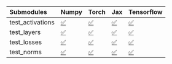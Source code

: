 | Submodules       | Numpy                                                                                                                           | Torch                                                                                                                           | Jax                                                                                                                             | Tensorflow                                                                                                                      |
|:-----------------|:--------------------------------------------------------------------------------------------------------------------------------|:--------------------------------------------------------------------------------------------------------------------------------|:--------------------------------------------------------------------------------------------------------------------------------|:--------------------------------------------------------------------------------------------------------------------------------|
| test_activations | <a href="https://github.com/unifyai/ivy/runs/8143995825?check_suite_focus=true" rel="noopener noreferrer" target="_blank">✅</a> | <a href="https://github.com/unifyai/ivy/runs/8143996321?check_suite_focus=true" rel="noopener noreferrer" target="_blank">✅</a> | <a href="https://github.com/unifyai/ivy/runs/8143996795?check_suite_focus=true" rel="noopener noreferrer" target="_blank">✅</a> | <a href="https://github.com/unifyai/ivy/runs/8143997269?check_suite_focus=true" rel="noopener noreferrer" target="_blank">✅</a> |
| test_layers      | <a href="https://github.com/unifyai/ivy/runs/8143995975?check_suite_focus=true" rel="noopener noreferrer" target="_blank">✅</a> | <a href="https://github.com/unifyai/ivy/runs/8143996437?check_suite_focus=true" rel="noopener noreferrer" target="_blank">✅</a> | <a href="https://github.com/unifyai/ivy/runs/8143996887?check_suite_focus=true" rel="noopener noreferrer" target="_blank">✅</a> | <a href="https://github.com/unifyai/ivy/runs/8143997391?check_suite_focus=true" rel="noopener noreferrer" target="_blank">✅</a> |
| test_losses      | <a href="https://github.com/unifyai/ivy/runs/8143996083?check_suite_focus=true" rel="noopener noreferrer" target="_blank">✅</a> | <a href="https://github.com/unifyai/ivy/runs/8143996559?check_suite_focus=true" rel="noopener noreferrer" target="_blank">✅</a> | <a href="https://github.com/unifyai/ivy/runs/8143997006?check_suite_focus=true" rel="noopener noreferrer" target="_blank">✅</a> | <a href="https://github.com/unifyai/ivy/runs/8143997512?check_suite_focus=true" rel="noopener noreferrer" target="_blank">✅</a> |
| test_norms       | <a href="https://github.com/unifyai/ivy/runs/8143996200?check_suite_focus=true" rel="noopener noreferrer" target="_blank">✅</a> | <a href="https://github.com/unifyai/ivy/runs/8143996676?check_suite_focus=true" rel="noopener noreferrer" target="_blank">✅</a> | <a href="https://github.com/unifyai/ivy/runs/8143997131?check_suite_focus=true" rel="noopener noreferrer" target="_blank">✅</a> | <a href="https://github.com/unifyai/ivy/runs/8143997669?check_suite_focus=true" rel="noopener noreferrer" target="_blank">✅</a> |